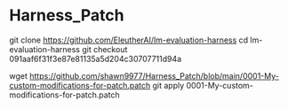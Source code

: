 # Harness_Patch

git clone https://github.com/EleutherAI/lm-evaluation-harness
cd lm-evaluation-harness
git checkout 091aaf6f31f3e87e81135a5d204c30707711d94a

wget https://github.com/shawn9977/Harness_Patch/blob/main/0001-My-custom-modifications-for-patch.patch
git apply 0001-My-custom-modifications-for-patch.patch
